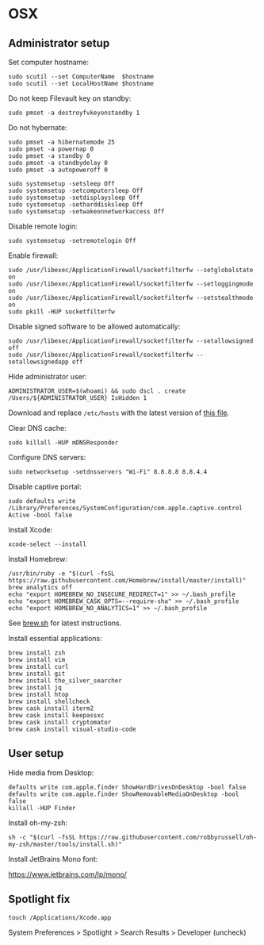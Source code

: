 # OSX

## Administrator setup

Set computer hostname:

```
sudo scutil --set ComputerName  $hostname
sudo scutil --set LocalHostName $hostname
```

Do not keep Filevault key on standby:

```
sudo pmset -a destroyfvkeyonstandby 1
```

Do not hybernate:

```
sudo pmset -a hibernatemode 25
sudo pmset -a powernap 0
sudo pmset -a standby 0
sudo pmset -a standbydelay 0
sudo pmset -a autopoweroff 0

sudo systemsetup -setsleep Off
sudo systemsetup -setcomputersleep Off
sudo systemsetup -setdisplaysleep Off
sudo systemsetup -setharddisksleep Off
sudo systemsetup -setwakeonnetworkaccess Off
```

Disable remote login:

```
sudo systemsetup -setremotelogin Off
```

Enable firewall:

```
sudo /usr/libexec/ApplicationFirewall/socketfilterfw --setglobalstate on
sudo /usr/libexec/ApplicationFirewall/socketfilterfw --setloggingmode on
sudo /usr/libexec/ApplicationFirewall/socketfilterfw --setstealthmode on
sudo pkill -HUP socketfilterfw
```

Disable signed software to be allowed automatically:

```
sudo /usr/libexec/ApplicationFirewall/socketfilterfw --setallowsigned off
sudo /usr/libexec/ApplicationFirewall/socketfilterfw --setallowsignedapp off
```

Hide administrator user:

```
ADMINISTRATOR_USER=$(whoami) && sudo dscl . create /Users/${ADMINISTRATOR_USER} IsHidden 1
```

Download and replace `/etc/hosts` with the latest version of [this file](https://raw.githubusercontent.com/StevenBlack/hosts/master/alternates/fakenews-gambling-porn-social/hosts).

Clear DNS cache:

```
sudo killall -HUP mDNSResponder
```

Configure DNS servers:

```
sudo networksetup -setdnsservers "Wi-Fi" 8.8.8.8 8.8.4.4
```

Disable captive portal:

```
sudo defaults write /Library/Preferences/SystemConfiguration/com.apple.captive.control Active -bool false
```

Install Xcode:

```
xcode-select --install
```

Install Homebrew:

```
/usr/bin/ruby -e "$(curl -fsSL https://raw.githubusercontent.com/Homebrew/install/master/install)"
brew analytics off
echo "export HOMEBREW_NO_INSECURE_REDIRECT=1" >> ~/.bash_profile
echo "export HOMEBREW_CASK_OPTS=--require-sha" >> ~/.bash_profile
echo "export HOMEBREW_NO_ANALYTICS=1" >> ~/.bash_profile
```

See [brew.sh](https://brew.sh) for latest instructions.

Install essential applications:

```
brew install zsh
brew install vim
brew install curl
brew install git
brew install the_silver_searcher
brew install jq
brew install htop
brew install shellcheck
brew cask install iterm2
brew cask install keepassxc
brew cask install cryptomator
brew cask install visual-studio-code
```

## User setup

Hide media from Desktop:

```
defaults write com.apple.finder ShowHardDrivesOnDesktop -bool false
defaults write com.apple.finder ShowRemovableMediaOnDesktop -bool false
killall -HUP Finder
```

Install oh-my-zsh:

```
sh -c "$(curl -fsSL https://raw.githubusercontent.com/robbyrussell/oh-my-zsh/master/tools/install.sh)"
```

Install JetBrains Mono font:

https://www.jetbrains.com/lp/mono/

## Spotlight fix

```
touch /Applications/Xcode.app
```

System Preferences > Spotlight > Search Results > Developer (uncheck)
